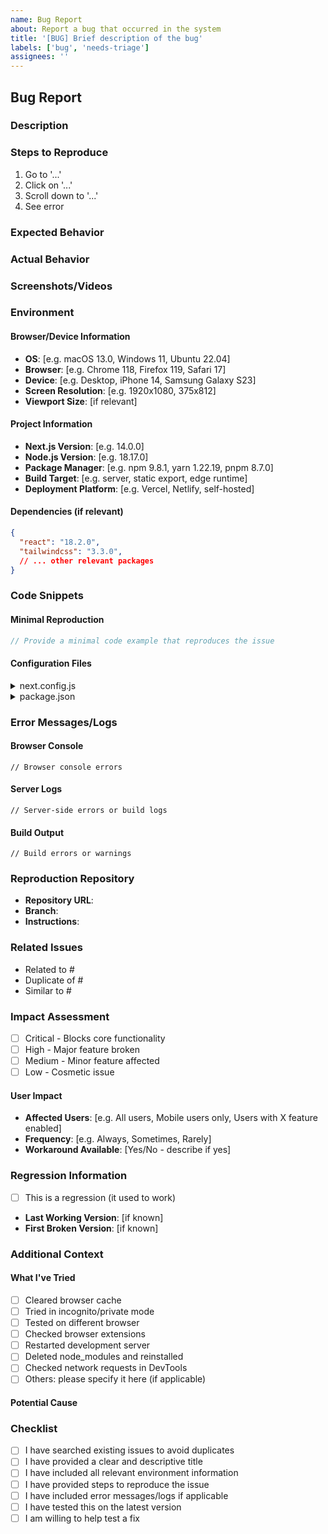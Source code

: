 ```yaml
---
name: Bug Report
about: Report a bug that occurred in the system
title: '[BUG] Brief description of the bug'
labels: ['bug', 'needs-triage']
assignees: ''
---
```


## Bug Report

### Description
<!-- A clear and concise description of what the bug is -->


### Steps to Reproduce
<!-- Steps to reproduce the behavior -->
1. Go to '...'
2. Click on '...'
3. Scroll down to '...'
4. See error

### Expected Behavior
<!-- A clear and concise description of what you expected to happen -->


### Actual Behavior
<!-- A clear and concise description of what actually happened -->


### Screenshots/Videos
<!-- If applicable, add screenshots or videos to help explain your problem -->


### Environment
<!-- Please complete the following information -->

#### Browser/Device Information
- **OS**: [e.g. macOS 13.0, Windows 11, Ubuntu 22.04]
- **Browser**: [e.g. Chrome 118, Firefox 119, Safari 17]
- **Device**: [e.g. Desktop, iPhone 14, Samsung Galaxy S23]
- **Screen Resolution**: [e.g. 1920x1080, 375x812]
- **Viewport Size**: [if relevant]

#### Project Information
- **Next.js Version**: [e.g. 14.0.0]
- **Node.js Version**: [e.g. 18.17.0]
- **Package Manager**: [e.g. npm 9.8.1, yarn 1.22.19, pnpm 8.7.0]
- **Build Target**: [e.g. server, static export, edge runtime]
- **Deployment Platform**: [e.g. Vercel, Netlify, self-hosted]

#### Dependencies (if relevant)
<!-- List relevant package versions -->
```json
{
  "react": "18.2.0",
  "tailwindcss": "3.3.0",
  // ... other relevant packages
}
```

### Code Snippets
<!-- If applicable, add code snippets that reproduce the issue -->

#### Minimal Reproduction
```jsx
// Provide a minimal code example that reproduces the issue
```

#### Configuration Files
<!-- Include relevant config files if the issue is configuration-related -->

<details>
<summary>next.config.js</summary>

```javascript
// Your next.config.js content
```

</details>

<details>
<summary>package.json</summary>

```json
{
  "relevant": "dependencies and scripts"
}
```

</details>

### Error Messages/Logs
<!-- Include any error messages or console logs -->

#### Browser Console
```
// Browser console errors
```

#### Server Logs
```
// Server-side errors or build logs
```

#### Build Output
```
// Build errors or warnings
```

### Reproduction Repository
<!-- Provide a link to a minimal reproduction repository -->
- **Repository URL**:
- **Branch**:
- **Instructions**:

### Related Issues
<!-- Link any related issues or discussions -->
- Related to #
- Duplicate of #
- Similar to #

### Impact Assessment
<!-- Help us understand the severity -->
- [ ] Critical - Blocks core functionality
- [ ] High - Major feature broken
- [ ] Medium - Minor feature affected
- [ ] Low - Cosmetic issue

#### User Impact
- **Affected Users**: [e.g. All users, Mobile users only, Users with X feature enabled]
- **Frequency**: [e.g. Always, Sometimes, Rarely]
- **Workaround Available**: [Yes/No - describe if yes]

### Regression Information
<!-- If this worked before -->
- [ ] This is a regression (it used to work)
- **Last Working Version**: [if known]
- **First Broken Version**: [if known]

### Additional Context
<!-- Add any other context about the problem here -->

#### What I've Tried
- [ ] Cleared browser cache
- [ ] Tried in incognito/private mode
- [ ] Tested on different browser
- [ ] Checked browser extensions
- [ ] Restarted development server
- [ ] Deleted node_modules and reinstalled
- [ ] Checked network requests in DevTools
- [ ] Others: please specify it here (if applicable)

#### Potential Cause
<!-- If you have any ideas about what might be causing this -->


### Checklist
<!-- Please check all that apply -->
- [ ] I have searched existing issues to avoid duplicates
- [ ] I have provided a clear and descriptive title
- [ ] I have included all relevant environment information
- [ ] I have provided steps to reproduce the issue
- [ ] I have included error messages/logs if applicable
- [ ] I have tested this on the latest version
- [ ] I am willing to help test a fix
